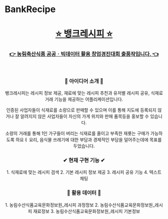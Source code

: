 # BankRecipe

<h1 align="center"><strong><a href="https://moodbarcode.com"> ⭐️ 뱅크레시피 ⭐️ </h1>

<h3 align="center">👉 농림축산식품 공공ㆍ빅데이터 활용 창업경진대회 출품작입니다. 👈</a></strong></h3>

<br>

<h3 align="center"> 🎈 아이디어 소개 🎈 </h3>

<div align="center">
뱅크레시피는 레시피 정보 제공, 재료에 맞는 레시피 추천과 유저별 레시피 공유, 식재료 거래 기능을 제공하는 어플리케이션입니다.

인증된 사업자들이 식재료를 소량으로 판매할 수 있으며 이를 통해 지도에 등록되지 않거나 잘 알려지지 않은 사업자들이 자신의 가게 위치와 판매 품목등을 홍보할 수 있습니다.

소량의 거래를 통해 1인 가구들이 버리는 식재료를 줄이고 부족한 재룟는 구매가 가능하도록 하요ㅕ 요리, 음식물 쓰레기에 대한 부담과 경제적인 부담을 덜어주는데에 목표를 두었습니다.
</div>

<h3 align="center"> ✔ 현재 구현 기능 ✔ </h3>
<div align="center">
1. 식재료에 맞는 레시피 검색
2. 기본 레시피 정보 제공
3. 레시피 공유 기능
4. 텍스트 채팅
</div>

<h3 align="center"> 🤍 활용 데이터 🤍 </h3>
<div align="center">
1. 농림수산식품교육문화정보원_레시피 과정정보
2. 농림수산식품교육문화정보원_레시피 재료정보
3. 농림수산식품교육문화정보원_레시피 기본정보
</div>
